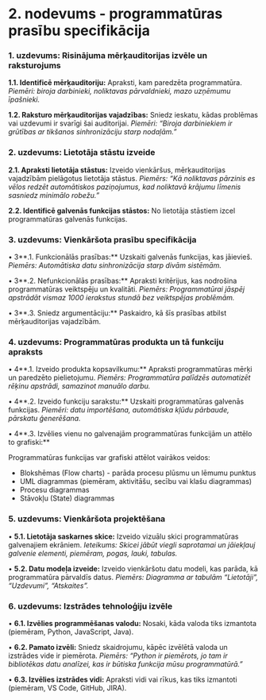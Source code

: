 # 2. nodevums - programmatūras prasību specifikācija

### **1. uzdevums: Risinājuma mērķauditorijas izvēle un raksturojums**

**1.1. Identificē mērķauditoriju:** Apraksti, kam paredzēta programmatūra. _Piemēri: biroja darbinieki, noliktavas pārvaldnieki, mazo uzņēmumu īpašnieki._

**1.2. Raksturo mērķauditorijas vajadzības:** Sniedz ieskatu, kādas problēmas vai uzdevumi ir svarīgi šai auditorijai. _Piemēri: “Biroja darbiniekiem ir grūtības ar tikšanos sinhronizāciju starp nodaļām.”_

### **2. uzdevums: Lietotāja stāstu izveide**

**2.1. Apraksti lietotāja stāstus:** Izveido vienkāršus, mērķauditorijas vajadzībām pielāgotus lietotāja stāstus. _Piemērs: “Kā noliktavas pārzinis es vēlos redzēt automātiskos paziņojumus, kad noliktavā krājumu līmenis sasniedz minimālo robežu.”_

**2.2. Identificē galvenās funkcijas stāstos:** No lietotāja stāstiem izcel programmatūras galvenās funkcijas.

### **3. uzdevums: Vienkāršota prasību specifikācija**

• 3**.1. Funkcionālās prasības:** Uzskaiti galvenās funkcijas, kas jāievieš. _Piemērs: Automātiska datu sinhronizācija starp divām sistēmām._

• 3**.2. Nefunkcionālās prasības:** Apraksti kritērijus, kas nodrošina programmatūras veiktspēju un kvalitāti. _Piemērs: Programmatūrai jāspēj apstrādāt vismaz 1000 ierakstus stundā bez veiktspējas problēmām._

• 3**.3. Sniedz argumentāciju:** Paskaidro, kā šīs prasības atbilst mērķauditorijas vajadzībām.

### **4. uzdevums: Programmatūras produkta un tā funkciju apraksts**

• 4**.1. Izveido produkta kopsavilkumu:** Apraksti programmatūras mērķi un paredzēto pielietojumu. _Piemērs: Programmatūra palīdzēs automatizēt rēķinu apstrādi, samazinot manuālo darbu._

• 4**.2. Izveido funkciju sarakstu:** Uzskaiti programmatūras galvenās funkcijas. _Piemēri: datu importēšana, automātiska kļūdu pārbaude, pārskatu ģenerēšana._

• 4**.3. Izvēlies vienu no galvenajām programmatūras funkcijām un attēlo to grafiski:**

Programmatūras funkcijas var grafiski attēlot vairākos veidos:

- Blokshēmas (Flow charts) - parāda procesu plūsmu un lēmumu punktus
- UML diagrammas (piemēram, aktivitāšu, secību vai klašu diagrammas)
- Procesu diagrammas
- Stāvokļu (State) diagrammas

### **5. uzdevums: Vienkāršota projektēšana**

• **5.1. Lietotāja saskarnes skice:** Izveido vizuālu skici programmatūras galvenajiem ekrāniem. _Ieteikums: Skicei jābūt viegli saprotamai un jāiekļauj galvenie elementi, piemēram, pogas, lauki, tabulas._

• **5.2. Datu modeļa izveide:** Izveido vienkāršotu datu modeli, kas parāda, kā programmatūra pārvaldīs datus. _Piemērs: Diagramma ar tabulām “Lietotāji”, “Uzdevumi”, “Atskaites”._

### **6. uzdevums: Izstrādes tehnoloģiju izvēle**

• **6.1. Izvēlies programmēšanas valodu:** Nosaki, kāda valoda tiks izmantota (piemēram, Python, JavaScript, Java).

• **6.2. Pamato izvēli:** Sniedz skaidrojumu, kāpēc izvēlētā valoda un izstrādes vide ir piemērota. _Piemērs: “Python ir piemērots, jo tam ir bibliotēkas datu analīzei, kas ir būtiska funkcija mūsu programmatūrā.”_

• **6.3. Izvēlies izstrādes vidi:** Apraksti vidi vai rīkus, kas tiks izmantoti (piemēram, VS Code, GitHub, JIRA).

